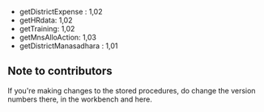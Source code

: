 - getDistrictExpense : 1,02
- getHRdata: 1,02
- getTraining: 1,02
- getMnsAlloAction: 1,03
- getDistrictManasadhara : 1,01


## Note to contributors  
If you're making changes to the stored procedures, do change the version numbers there, in the workbench and here.